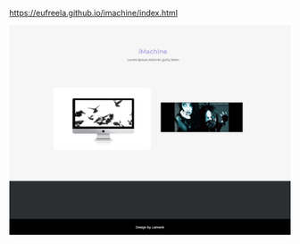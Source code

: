 <a href="https://eufreela.github.io/imachine/index.html" target="_blanck">https://eufreela.github.io/imachine/index.html</a>

<img src="https://github.com/EuFreela/imachine/blob/master/assets/img/iMachine2f.gif?raw=true">
